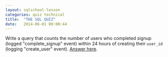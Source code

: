 ```yaml
---
layout: sqlschool-lesson
categories: quiz technical
title:  "THE SQL QUIZ"
date:   2014-06-01 00:00:44
---
```


Write a query that counts the number of users who completed signup (logged "complete_signup" event) within 24 hours of creating their `user_id` (logging "create_user" event). [Answer here](https://modeanalytics.com/tutorial/reports/721b6f479880).